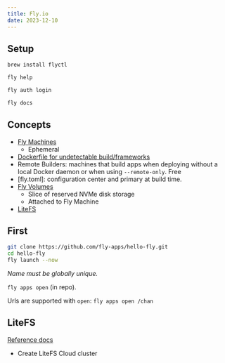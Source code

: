 ```yaml
---
title: Fly.io
date: 2023-12-10
---
```


## Setup

```zsh
brew install flyctl
```

```zsh
fly help
```

```zsh
fly auth login
```

```zsh
fly docs
```

## Concepts

- [Fly Machines](https://fly.io/docs/machines/)
  - Ephemeral
- [Dockerfile for undetectable build/frameworks](https://fly.io/docs/languages-and-frameworks/dockerfile/)
- Remote Builders: machines that build apps when deploying without a local Docker daemon or when using `--remote-only`. Free
- [fly.toml]: configuration center and primary at build time.
- [Fly Volumes](https://fly.io/docs/volumes/)
  - Slice of reserved NVMe disk storage
  - Attached to Fly Machine
- [LiteFS](https://fly.io/docs/litefs/)

## First

```zsh
git clone https://github.com/fly-apps/hello-fly.git
cd hello-fly
fly launch --now
```

_Name must be globally unique._

`fly apps open` (in repo).

Urls are supported with `open`: `fly apps open /chan`

## LiteFS

[Reference docs](https://fly.io/docs/litefs/speedrun/)

- Create LiteFS Cloud cluster